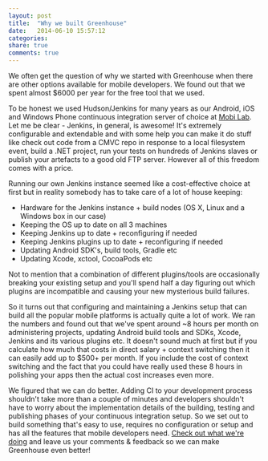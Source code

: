 ```yaml
---
layout: post
title:  "Why we built Greenhouse"
date:   2014-06-10 15:57:12
categories: 
share: true
comments: true
---
```



We often get the question of why we started with Greenhouse when there are other options available for mobile developers. We found out that we spent almost $6000 per year for the free tool that we used.

To be honest we used Hudson/Jenkins for many years as our Android, iOS and Windows Phone continuous integration server of choice at [Mobi Lab][mobi.lab]. Let me be clear - Jenkins, in general, is awesome! It's extremely configurable and extendable and with some help you can make it do stuff like check out code from a CMVC repo in response to a local filesystem event, build a .NET project, run your tests on hundreds of Jenkins slaves or publish your artefacts to a good old FTP server. However all of this freedom comes with a price.

Running our own Jenkins instance seemed like a cost-effective choice at first but in reality somebody has to take care of a lot of house keeping:

* Hardware for the Jenkins instance + build nodes (OS X, Linux and a Windows box in our case)
* Keeping the OS up to date on all 3 machines
* Keeping Jenkins up to date + reconfiguring if needed
* Keeping Jenkins plugins up to date + reconfiguring if needed
* Updating Android SDK's, build tools, Gradle etc
* Updating Xcode, xctool, CocoaPods etc

Not to mention that a combination of different plugins/tools are occasionally breaking your existing setup and you'll spend half a day figuring out which plugins are incompatible and causing your new mysterious build failures.

So it turns out that configuring and maintaining a Jenkins setup that can build all the popular mobile platforms is actually quite a lot of work. We ran the numbers and found out that we've spent around ~8 hours per month on administering projects, updating Android build tools and SDKs, Xcode, Jenkins and its various plugins etc. It doesn't sound much at first but if you calculate how much that costs in direct salary + context switching then it can easily add up to $500+ per month. If you include the cost of context switching and the fact that you could have really used these 8 hours in polishing your apps then the actual cost increases even more.

We figured that we can do better. Adding CI to your development process shouldn't take more than a couple of minutes and developers shouldn't have to worry about the implementation details of the building, testing and publishing phases of your continuous integration setup. So we set out to build something that's easy to use, requires no configuration or setup and has all the features that mobile developers need. [Check out what we're doing][greenhouse] and leave us your comments & feedback so we can make Greenhouse even better!

[mobi.lab]: http://lab.mobi
[greenhouse]: http://greenhouseci.com